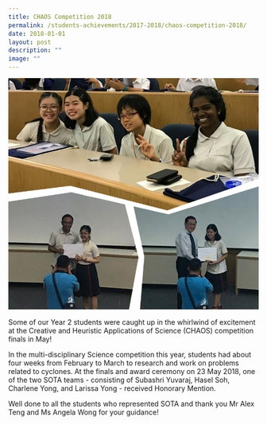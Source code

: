 ```yaml
---
title: CHAOS Competition 2018
permalink: /students-achievements/2017-2018/chaos-competition-2018/
date: 2018-01-01
layout: post
description: ""
image: ""
---
```

![](/images/chaos%20.jpg)

Some of our Year 2 students were caught up in the whirlwind of excitement at the Creative and Heuristic Applications of Science (CHAOS) competition finals in May!  
  
In the multi-disciplinary Science competition this year, students had about four weeks from February to March to research and work on problems related to cyclones. At the finals and award ceremony on 23 May 2018, one of the two SOTA teams - consisting of Subashri Yuvaraj, Hasel Soh, Charlene Yong, and Larissa Yong - received Honorary Mention.  
  
Well done to all the students who represented SOTA and thank you Mr Alex Teng and Ms Angela Wong for your guidance!